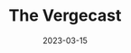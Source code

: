 ---
title: The Vergecast
image: ./images/vergecast.jpg
date: 2023-03-15
type: podcast
link: https://www.theverge.com/the-vergecast
tags: ["technology"]
---